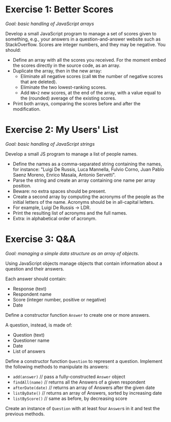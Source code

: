# Exercise 1: Better Scores

_Goal: basic handling of JavaScript arrays_

Develop a small JavaScript program to manage a set of scores given to something, e.g., your answers in a question-and-answer website such as StackOverflow. Scores are integer numbers, and they may be negative. You should:

- Define an array with all the scores you received. For the moment embed the scores directly in the source code, as an array.
- Duplicate the array, then in the new array:
  - Eliminate all negative scores (call `NN` the number of negative scores that are deleted).
  - Eliminate the two lowest-ranking scores.
  - Add `NN+2` new scores, at the end of the array, with a value equal to the (rounded) average of the existing scores.
- Print both arrays, comparing the scores before and after the modification.

# Exercise 2: My Users' List

_Goal: basic handling of JavaScript strings_

Develop a small JS program to manage a list of people names.

- Define the names as a comma-separated string containing the names, for instance: "Luigi De Russis, Luca Mannella, Fulvio Corno, Juan Pablo Saenz Moreno, Enrico Masala, Antonio Servetti".
- Parse the string and create an array containing one name per array position.
- Beware: no extra spaces should be present.
- Create a second array by computing the acronyms of the people as the initial letters of the name. Acronyms should be in all-capital letters.
- For example, Luigi De Russis -> LDR.
- Print the resulting list of acronyms and the full names.
- Extra: in alphabetical order of acronym.

# Exercise 3: Q&A

_Goal: managing a simple data structure as an array of objects_.

Using JavaScript objects manage objects that contain information about a question and their answers.

Each answer should contain:

- Response (text)
- Respondent name
- Score (integer number, positive or negative)
- Date

Define a constructor function `Answer` to create one or more answers.

A question, instead, is made of:

- Question (text)
- Questioner name
- Date
- List of answers

Define a constructor function `Question` to represent a question. Implement the following methods to manipulate its answers:

- `add(answer)` // pass a fully-constructed `Answer` object
- `findAll(name)` // returns all the Answers of a given respondent
- `afterDate(date)` // returns an array of Answers after the given date
- `listByDate()` // returns an array of Answers, sorted by increasing date
- `listByScore()` // same as before, by decreasing score

Create an instance of `Question` with at least four `Answer`s in it and test the previous methods.
